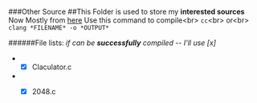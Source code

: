 ###Other Source
  ##This Folder is used to store my **interested sources**
        Now Mostly from [here](https://www.shiyanlou.com/)
    Use this command to compile\<br>
        `cc`\<br>
    or\<br>
        `clang *FILENAME* -o *OUTPUT*`

######File lists:
*if can be **successfully** compiled -- I'll use [x]*
* - [x] Claculator.c
* - [x] 2048.c


